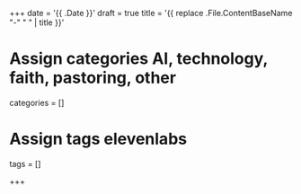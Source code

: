 +++
date = '{{ .Date }}'
draft = true
title = '{{ replace .File.ContentBaseName "-" " " | title }}'

# Assign categories AI, technology, faith, pastoring, other
categories = []
# Assign tags elevenlabs
tags = []

+++
